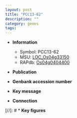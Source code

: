 ```yaml
---
layout: post
title: "PCC13-62"
description: ""
category: genes
tags: 
---
```


* **Information**  
    + Symbol: PCC13-62  
    + MSU: [LOC_Os04g33150](http://rice.uga.edu/cgi-bin/ORF_infopage.cgi?orf=LOC_Os04g33150)  
    + RAPdb: [Os04g0404400](http://rapdb.dna.affrc.go.jp/viewer/gbrowse_details/irgsp1?name=Os04g0404400)  

* **Publication**  

* **Genbank accession number**  

* **Key message**  

* **Connection**  

[//]: # * **Key figures**  


